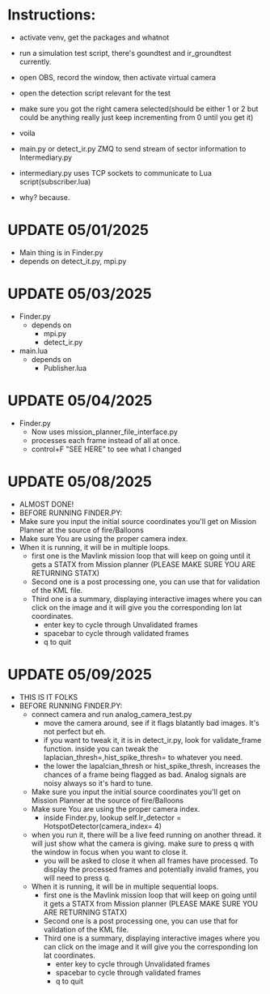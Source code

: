 # Instructions:
- activate venv, get the packages and whatnot
- run a simulation test script, there's goundtest and ir_groundtest currently.
- open OBS, record the window, then activate virtual camera
- open the detection script relevant for the test
- make sure you got the right camera selected(should be either 1 or 2 but could be anything really just keep incrementing from 0 until you get it)
- voila

- main.py or detect_ir.py ZMQ to send stream of sector information to Intermediary.py
- intermediary.py uses TCP sockets to communicate to Lua script(subscriber.lua)
- why? because.
# UPDATE 05/01/2025
- Main thing is in Finder.py
- depends on detect_it.py, mpi.py

# UPDATE 05/03/2025
- Finder.py
  - depends on
    - mpi.py
    - detect_ir.py
- main.lua
  - depends on
    - Publisher.lua

# UPDATE 05/04/2025
- Finder.py
  - Now uses mission_planner_file_interface.py
  - processes each frame instead of all at once.
  - control+F "SEE HERE" to see what I changed

 # UPDATE 05/08/2025
 - ALMOST DONE!
 - BEFORE RUNNING FINDER.PY:
  - Make sure you input the initial source coordinates you'll get on Mission Planner at the source of fire/Balloons
  - Make sure You are using the proper camera index.
  - When it is running, it will be in multiple loops.
    - first one is the Mavlink mission loop that will keep on going until it gets a STATX from Mission planner (PLEASE MAKE SURE YOU ARE RETURNING STATX)
    - Second one is a post processing one, you can use that for validation of the KML file.
    - Third one is a summary, displaying interactive images where you can click on the image and it will give you the corresponding lon lat coordinates.
      - enter key to cycle through Unvalidated frames
      - spacebar to cycle through validated frames
      - q to quit
# UPDATE 05/09/2025
- THIS IS IT FOLKS
- BEFORE RUNNING FINDER.PY:
  - connect camera and run analog_camera_test.py
    - move the camera around, see if it flags blatantly bad images. It's not perfect but eh.
    - if you want to tweak it, it is in detect_ir.py, look for validate_frame function. inside you can tweak the laplacian_thresh=,hist_spike_thresh= to whatever you need.
    - the lower the lapalcian_thresh or hist_spike_thresh, increases the chances of a frame being flagged as bad. Analog signals are noisy always so it's hard to tune.
  - Make sure you input the initial source coordinates you'll get on Mission Planner at the source of fire/Balloons
  - Make sure You are using the proper camera index.
    - inside Finder.py, lookup self.Ir_detector = HotspotDetector(camera_index= 4)
  - when you run it, there will be a live feed running on another thread. it will just show what the camera is giving. make sure to press q with the window in focus when you want to close it.
    - you will be asked to close it when all frames have processed. To display the processed frames and potentially invalid frames, you will need to press q.
  - When it is running, it will be in multiple sequential loops.
    - first one is the Mavlink mission loop that will keep on going until it gets a STATX from Mission planner (PLEASE MAKE SURE YOU ARE RETURNING STATX)
    - Second one is a post processing one, you can use that for validation of the KML file.
    - Third one is a summary, displaying interactive images where you can click on the image and it will give you the corresponding lon lat coordinates.
      - enter key to cycle through Unvalidated frames
      - spacebar to cycle through validated frames
      - q to quit

